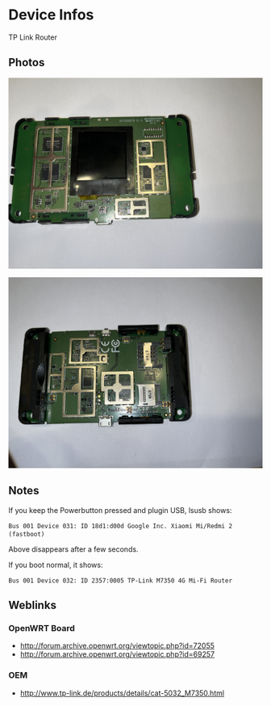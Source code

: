 # Device Infos

TP Link Router

## Photos

![up](assets/up.jpg)

![down](assets/down.jpg)

## Notes

If you keep the Powerbutton pressed and plugin USB, lsusb shows:

```
Bus 001 Device 031: ID 18d1:d00d Google Inc. Xiaomi Mi/Redmi 2 (fastboot)
```

Above disappears after a few seconds.

If you boot normal, it shows:

```
Bus 001 Device 032: ID 2357:0005 TP-Link M7350 4G Mi-Fi Router
```

## Weblinks

### OpenWRT Board
- http://forum.archive.openwrt.org/viewtopic.php?id=72055
- http://forum.archive.openwrt.org/viewtopic.php?id=69257

### OEM

- http://www.tp-link.de/products/details/cat-5032_M7350.html